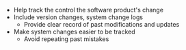 - Help track the control the software product's change
- Include version changes, system change logs
	- Provide clear record of past modifications and updates
- Make system changes easier to be tracked
	- Avoid repeating past mistakes